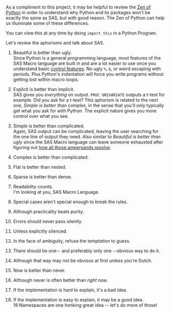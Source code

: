 ###
As a compliment to this project, it may be helpful to review the [Zen of Python](https://www.python.org/dev/peps/pep-0020/) in order to understand why Python and its packages won't be exactly the same as SAS, but with good reason. The Zen of Python can help us illuminate some of these differences.

You can view this at any time by doing `import this` in a Python Program.

Let's review the aphorisms and talk about SAS.

1. Beautiful is better than ugly.  
Since Python is a general programming language, most features of the SAS Macro language are built in and are a lot easier to use once you understand basic [control features](https://docs.python.org/2/tutorial/controlflow.html). No  ugly `%`, `&`, or weird escaping with periods. Plus Python's indentation will force you write programs without getting lost within macro loops.

2. Explicit is better than implicit.  
SAS gives you *everything* on output. `PROC UNIVARIATE` outputs a t-test for example. Did you ask for a t-test? This aphorism is related to the next one, *Simple is better than complex*, in the sense that you'll only typically get what you ask for with Python. The explicit nature gives you more control over what you see.

3. Simple is better than complicated.  
Again, SAS output can be complicated, leaving the user searching for the one line of output they need. Also similar to *Beautiful is better than ugly* since the SAS Macro language can leave someone exhausted after figuring out [how all those ampersands resolve](http://stackoverflow.com/questions/22903856/sas-macro-ampersand). 

4. Complex is better than complicated.  


5. Flat is better than nested.  

6. Sparse is better than dense.  
7. Readability counts.  
I'm looking at you, SAS Macro Language.

8. Special cases aren't special enough to break the rules.  

9. Although practicality beats purity.  


10. Errors should never pass silently.  
11. Unless explicitly silenced.  
12. In the face of ambiguity, refuse the temptation to guess.  
13. There should be one-- and preferably only one --obvious way to do it.  
14. Although that way may not be obvious at first unless you're Dutch.  
15. Now is better than never.  
16. Although never is often better than *right* now.  
17. If the implementation is hard to explain, it's a bad idea.  
18. If the implementation is easy to explain, it may be a good idea.  
19 Namespaces are one honking great idea -- let's do more of those!  

